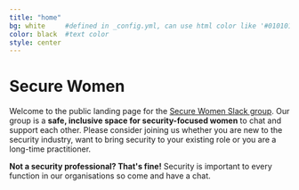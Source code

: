```yaml
---
title: "home"
bg: white     #defined in _config.yml, can use html color like '#010101'
color: black  #text color
style: center
---
```


# Secure Women

Welcome to the public landing page for the <a href="">Secure Women Slack group</a>. Our group is a <strong>safe, inclusive space for security-focused women</strong> to chat and support each other. Please consider joining us whether you are new to the security industry, want to bring security to your existing role or you are a long-time practitioner.

<strong>Not a security professional? That's fine!</strong> Security is important to every function in our organisations so come and have a chat.